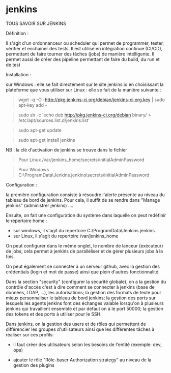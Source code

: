 # jenkins

TOUS SAVOIR SUR JENKINS

Définition : 

Il s'agit d'un ordonnanceur ou scheduler qui permet de programmer, tester, vérifier et enchainer des tests.
Il est utilisé en intégration continue (CI/CD), permettant de faire tourner des tâches (jobs) de manière intélligente.
Il permet aussi de créer des pipeline permettant de faire du build, du run et de test

Installation : 

sur Windows : elle se fait directement sur le site jenkins.io en choisissant la plateforme que vous utiliser
sur Linux : elle se fait de la manière suivante : 

  > wget -q -O -http://pkg.jenkins-ci.org/debian/jenkins-ci.org.key | sudo apt-key add -

  > sudo sh -c 'echo deb http://pkg.jenkins-ci.org/debian binary/ > /etc/apt/sources.list.d/jenkins.list'

  > sudo apt-get update

  > sudo apt-get install jenkins

NB : la clé d'activation de jenkins se trouve dans le fichier 

  > Pour Linux /var/jenkins_home/secrets/initialAdminPassword

  > Pour Windows C:\ProgramData\Jenkins\.jenkins\secrets\initialAdminPassword

Configuration :

la première configuration consiste à résoudre l'alerte présente au niveau du tableau de bord de jenkins.
Pour cela, il suffit de se rendre dans "Manage jenkins" (administrer jenkins) ....

Ensuite, on fait une configuration du système dans laquelle on peut redéfinir le repertoire home :

  - sur windows, il s'agit du repertoire C:\ProgramData\Jenkins\.jenkins
  - sur Linux, il s'agit du repertoire /var/jenkins_home

On peut configurer dans le même onglet, le nombre de lanceur (exécuteur) de jobs; cela permet à jenkins de paralléliser et de gérer plusieurs jobs à la fois.

On peut également se connecter à un serveur github, avec la gestion des crédentials (login et mot de passe) ainsi que plein d'autres fonctionnalité.

Dans la section "security" (configurer la sécurité globale), on a la gestion du contrôle d'accès c'est à dire comment se connecter à jenkins (base de données, LDAP, ...), les autorisations; la gestion des formats de texte pour mieux personnaliser le tableau de bord jenkins; la gestion des ports sur lesquels les agents jenkins font des échanges valable lorsqu'on à plusieurs jenkins qui travaillent ensemble et par defaut on à le port 50000; la gestion des tokens et des ports à utiliser pour le SSH.

Dans jenkins, on la gestion des users et de rôles qui permettent de différencier les groupes d'utilisateurs ainsi que les différentes tâches à réaliser sur ces profils:

  - il faut créer des utilisateurs selon les besoins de l'entité (exemple: dev, ops)
  
  - ajouter le rôle "Rôle-baser Authorization strategy" au niveau de la gestion des plugins
